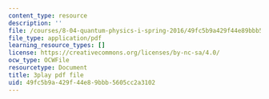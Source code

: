 ```yaml
---
content_type: resource
description: ''
file: /courses/8-04-quantum-physics-i-spring-2016/49fc5b9a429f44e89bbb5605cc2a3102_kiuwtaprFjk.pdf
file_type: application/pdf
learning_resource_types: []
license: https://creativecommons.org/licenses/by-nc-sa/4.0/
ocw_type: OCWFile
resourcetype: Document
title: 3play pdf file
uid: 49fc5b9a-429f-44e8-9bbb-5605cc2a3102
---
```


